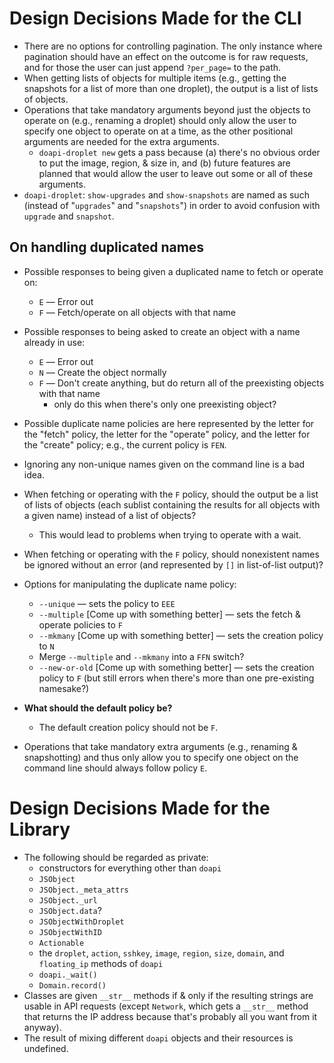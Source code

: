 # Design Decisions Made for the CLI

- There are no options for controlling pagination.  The only instance where
  pagination should have an effect on the outcome is for raw requests, and for
  those the user can just append `?per_page=` to the path.
- When getting lists of objects for multiple items (e.g., getting the snapshots
  for a list of more than one droplet), the output is a list of lists of
  objects.
- Operations that take mandatory arguments beyond just the objects to operate
  on (e.g., renaming a droplet) should only allow the user to specify one
  object to operate on at a time, as the other positional arguments are needed
  for the extra arguments.
    - `doapi-droplet new` gets a pass because (a) there's no obvious order to
      put the image, region, & size in, and (b) future features are planned
      that would allow the user to leave out some or all of these arguments.
- `doapi-droplet`: `show-upgrades` and `show-snapshots` are named as such
  (instead of "`upgrades`" and "`snapshots`") in order to avoid confusion with
  `upgrade` and `snapshot`.

## On handling duplicated names

- Possible responses to being given a duplicated name to fetch or operate on:
    - `E` — Error out
    - `F` — Fetch/operate on all objects with that name

- Possible responses to being asked to create an object with a name already in
  use:
    - `E` — Error out
    - `N` — Create the object normally
    - `F` — Don't create anything, but do return all of the preexisting objects
      with that name
        - only do this when there's only one preexisting object?

- Possible duplicate name policies are here represented by the letter for the
  "fetch" policy, the letter for the "operate" policy, and the letter for the
  "create" policy; e.g., the current policy is `FEN`.

- Ignoring any non-unique names given on the command line is a bad idea.

- When fetching or operating with the `F` policy, should the output be a list
  of lists of objects (each sublist containing the results for all objects with
  a given name) instead of a list of objects?
    - This would lead to problems when trying to operate with a wait.

- When fetching or operating with the `F` policy, should nonexistent names be
  ignored without an error (and represented by `[]` in list-of-list output)?

- Options for manipulating the duplicate name policy:
    - `--unique` — sets the policy to `EEE`
    - `--multiple` [Come up with something better] — sets the fetch & operate
      policies to `F`
    - `--mkmany` [Come up with something better] — sets the creation policy to
      `N`
    - Merge `--multiple` and `--mkmany` into a `FFN` switch?
    - `--new-or-old` [Come up with something better] — sets the creation policy
      to `F` (but still errors when there's more than one pre-existing
      namesake?)

- **What should the default policy be?**
    - The default creation policy should not be `F`.

- Operations that take mandatory extra arguments (e.g., renaming &
  snapshotting) and thus only allow you to specify one object on the command
  line should always follow policy `E`.

# Design Decisions Made for the Library

- The following should be regarded as private:
    - constructors for everything other than `doapi`
    - `JSObject`
    - `JSObject._meta_attrs`
    - `JSObject._url`
    - `JSObject.data`?
    - `JSObjectWithDroplet`
    - `JSObjectWithID`
    - `Actionable`
    - the `droplet`, `action`, `sshkey`, `image`, `region`, `size`, `domain`,
      and `floating_ip` methods of `doapi`
    - `doapi._wait()`
    - `Domain.record()`
- Classes are given `__str__` methods if & only if the resulting strings are
  usable in API requests (except `Network`, which gets a `__str__` method that
  returns the IP address because that's probably all you want from it anyway).
- The result of mixing different `doapi` objects and their resources is
  undefined.
